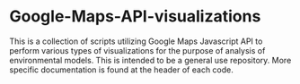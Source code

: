 # Google-Maps-API-visualizations

This is a collection of scripts utilizing Google Maps Javascript API to perform various types of visualizations for the purpose of analysis of environmental models.
This is intended to be a general use repository.  More specific documentation is found at the header of each code.
